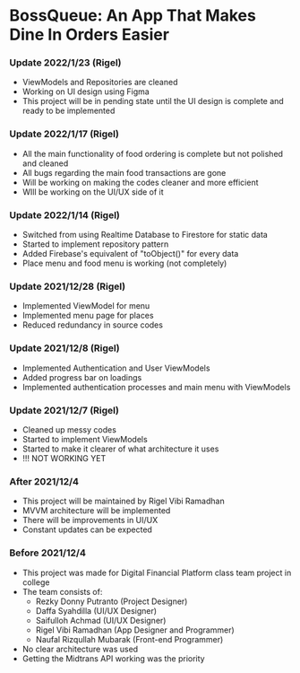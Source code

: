 # BossQueue: An App That Makes Dine In Orders Easier

### Update 2022/1/23 (Rigel)
- ViewModels and Repositories are cleaned
- Working on UI design using Figma
- This project will be in pending state until the UI design is complete and ready to be implemented

### Update 2022/1/17 (Rigel)
- All the main functionality of food ordering is complete but not polished and cleaned
- All bugs regarding the main food transactions are gone
- Will be working on making the codes cleaner and more efficient
- WIll be working on the UI/UX side of it

### Update 2022/1/14 (Rigel)
- Switched from using Realtime Database to Firestore for static data
- Started to implement repository pattern
- Added Firebase's equivalent of "toObject()" for every data
- Place menu and food menu is working (not completely) 

### Update 2021/12/28 (Rigel)
- Implemented ViewModel for menu
- Implemented menu page for places
- Reduced redundancy in source codes

### Update 2021/12/8 (Rigel)
- Implemented Authentication and User ViewModels
- Added progress bar on loadings
- Implemented authentication processes and main menu with ViewModels

### Update 2021/12/7 (Rigel)
- Cleaned up messy codes
- Started to implement ViewModels
- Started to make it clearer of what architecture it uses
- !!! NOT WORKING YET

### After 2021/12/4
- This project will be maintained by Rigel Vibi Ramadhan
- MVVM architecture will be implemented
- There will be improvements in UI/UX
- Constant updates can be expected

### Before 2021/12/4
- This project was made for Digital Financial Platform class team project in college
- The team consists of:
  - Rezky Donny Putranto (Project Designer)
  - Daffa Syahdilla (UI/UX Designer)
  - Saifulloh Achmad (UI/UX Designer)
  - Rigel Vibi Ramadhan (App Designer and Programmer)
  - Naufal Rizqullah Mubarak (Front-end Programmer)
- No clear architecture was used
- Getting the Midtrans API working was the priority
